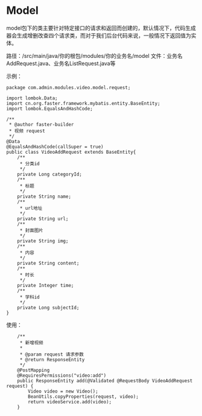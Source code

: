 # Model

model包下的类主要针对特定接口的请求和返回而创建的，默认情况下，代码生成器会生成增删改查四个请求类，而对于我们后台代码来说，一般情况下返回值为实体。

路径：/src/main/java/你的根包/modules/你的业务名/model
文件：业务名AddRequest.java、业务名ListRequest.java等

示例：

```
package com.admin.modules.video.model.request;

import lombok.Data;
import cn.org.faster.framework.mybatis.entity.BaseEntity;
import lombok.EqualsAndHashCode;

/**
 * @author faster-builder
 * 视频 request
 */
@Data
@EqualsAndHashCode(callSuper = true)
public class VideoAddRequest extends BaseEntity{
    /**
     * 分类id
     */
    private Long categoryId;
    /**
     * 标题
     */
    private String name;
    /**
     * url地址
     */
    private String url;
    /**
     * 封面图片
     */
    private String img;
    /**
     * 内容
     */
    private String content;
    /**
     * 时长
     */
    private Integer time;
    /**
     * 学科id
     */
    private Long subjectId;
}
```

使用：

```
    /**
     * 新增视频
     *
     * @param request 请求参数
     * @return ResponseEntity
     */
    @PostMapping
    @RequiresPermissions("video:add")
    public ResponseEntity add(@Validated @RequestBody VideoAddRequest request) {
        Video video = new Video();
        BeanUtils.copyProperties(request, video);
        return videoService.add(video);
    }

```